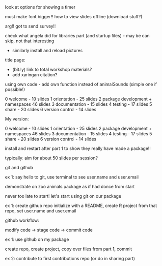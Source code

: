 look at options for showing a timer

must make font bigger!!
how to view slides offline (download stuff?)

arg!! got to send survey!!

check what angela did for libraries part (and startup files) - may be can skip, not that interesting
 - similarly install and reload pictures
 
title page:
 - (bit.ly) link to total workshop materials?
 - add xaringan citation?
 
using own code - add own function instead of animalSounds (simple one if possible!)

0 welcome - 10 slides
1 orientation - 25 slides
2 package development + namespaces 46 slides
3 documentation - 15 slides
4 testing - 17 slides
5 share - 20 slides
6 version control - 14 slides

My version:

0 welcome - 10 slides
1 orientation - 25 slides
2 package development + namespaces 46 slides
3 documentation - 15 slides
4 testing - 17 slides
5 share - 20 slides
6 version control - 14 slides

install and restart after part 1 to show they really have made a package!!

typically: aim for about 50 slides per session?

git and github

ex 1: say hello to git, use terminal to see user.name and user.email

demonstrate on zoo animals package as if had donce from start

never too late to start! let's start using git on our package

ex 1: create github repo initialize with a README, create R project from that repo, set user.name and user.email

github workflow: 

modify code -> stage code -> commit code

ex 1: use github on my package

create repo, create project, copy over files from part 1, commit

ex 2: contribute to first contributions repo (or do in sharing part)






